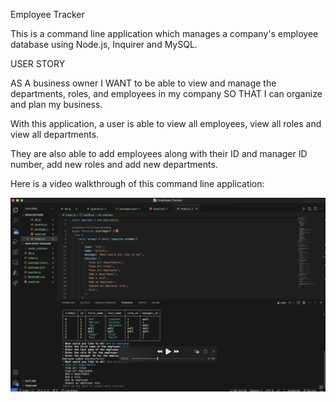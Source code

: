 Employee Tracker

This is a command line application which manages a company's employee database using Node.js, Inquirer and MySQL.

USER STORY

AS A business owner
I WANT to be able to view and manage the departments, roles, and employees in my company
SO THAT I can organize and plan my business.

With this application, a user is able to view all employees, view all roles and view all departments.

They are also able to add employees along with their ID and manager ID number, add new roles and add new departments.

Here is a video walkthrough of this command line application:

[![A video thumbnail shows the command-line employee management application.](./assets/img/Thumbnail.png)](https://katelomidze2003.wistia.com/medias/qk5yoyjsib)